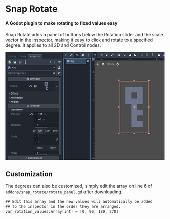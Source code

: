 # Snap Rotate
#### A Godot plugin to make rotating to fixed values easy
Snap Rotate adds a panel of buttons below the Rotation slider and the scale vector in the inspector, making it easy to click and rotate to a specified degree. It applies to all 2D and Control nodes. 

![usage gif](./gifs/usage.gif)

## Customization
The degrees can also be customized, simply edit the array on line 6 of `addons/snap_rotate/rotate_panel.gd` after downloading.

```gdscript
## Edit this array and the new values will automatically be added
## to the inspector in the order they are arranged.
var rotation_values:Array[int] = [0, 90, 180, 270]
```
